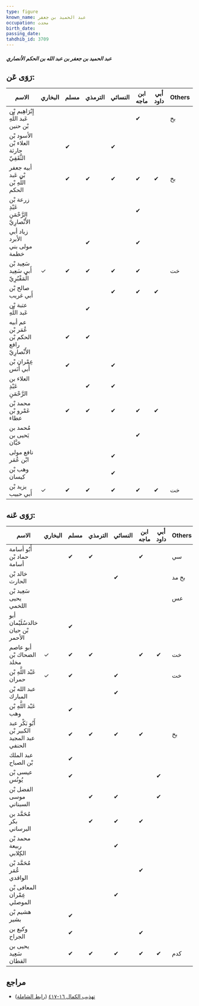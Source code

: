 ```yaml
---
type: figure
known_name: عبد الحميد بن جعفر
occupation: محدث
birth_date:
passing_date:
tahdhib_id: 3709
---
```

##### عبد الحميد بن جعفر بن عبد الله بن الحكم الأنصاري

## رَوَى عَن:
| الاسم                                         | البخاري | مسلم | الترمذي | النسائي | ابن ماجه | أبي داود | Others |
| --------------------------------------------- | ------- | ---- | ------- | ------- | -------- | -------- | ------ |
| إِبْرَاهِيم بْن عَبد اللَّهِ بْن حنين         |         |      |         |         | ✔        |          | بخ     |
| الأسود بْن العلاء بْن حارثة الثَّقَفِيّ       |         | ✔    |         | ✔       |          |          |        |
| أبيه جعفر بْن عَبد اللَّهِ بْن الحكم          |         | ✔    | ✔       | ✔       | ✔        | ✔        | بخ     |
| زرعة بْن عَبْدِ الرَّحْمَنِ الأَنْصارِيّ      |         |      |         |         | ✔        |          |        |
| زياد أبي الأبرد مولى بني خطمة                 |         |      | ✔       |         | ✔        |          |        |
| سَعِيد بْن أَبي سَعِيد الْمَقْبُرِيّ          | ✓       | ✔    | ✔       | ✔       | ✔        |          | خت     |
| صالح بْن أَبي غريب                            |         |      |         | ✔       | ✔        | ✔        |        |
| عتبة بْن عَبد اللَّهِ                         |         |      | ✔       |         |          |          |        |
| عم أبيه عُمَر بْن الحكم بْن رافع الأَنْصارِيّ |         | ✔    | ✔       |         |          |          |        |
| عِمْران بْن أَبي أَنَس                        |         | ✔    |         | ✔       |          |          |        |
| العلاء بن عَبْدِ الرَّحْمَنِ                  |         |      | ✔       | ✔       |          |          |        |
| محمد بْن عَمْرو بْن عطاء                      |         | ✔    | ✔       | ✔       | ✔        | ✔        |        |
| مُحمد بن يَحيى بن حَبَّان                     |         |      |         |         | ✔        |          |        |
| نافع مولى ابْن عُمَر                          |         |      |         | ✔       |          |          |        |
| وهب بْن كيسان                                 |         |      |         | ✔       |          |          |        |
| يزيد بْن أَبي حبيب                            | ✓       | ✔    | ✔       | ✔       | ✔        | ✔        | خت     |
## رَوَى عَنه:
| الاسم                                        | البخاري | مسلم | الترمذي | النسائي | ابن ماجه | أبي داود | Others |
| -------------------------------------------- | ------- | ---- | ------- | ------- | -------- | -------- | ------ |
| أَبُو أسامة حماد بْن أسامة                   |         | ✔    | ✔       |         | ✔        |          | سي     |
| خالد بْن الحارث                              |         |      |         | ✔       |          |          | بخ مد  |
| سَعِيد بْن يحيى اللخمي                       |         |      |         |         |          |          | عس     |
| أبو خالدسُلَيْمان بْن حيان الأحمر            |         | ✔    |         |         |          |          |        |
| أبو عاصم الضحاك بْن مخلد                     | ✓       | ✔    | ✔       |         | ✔        | ✔        | خت     |
| عَبْد اللَّهِ بْن حمران                      | ✓       | ✔    |         | ✔       |          |          | خت     |
| عبد الله بْن المبارك                         |         |      |         | ✔       |          |          |        |
| عَبْد اللَّهِ بْن وهب                        |         | ✔    |         |         |          |          |        |
| أَبُو بَكْر عبد الكبير بْن عبد المجيد الحنفي |         | ✔    | ✔       | ✔       | ✔        |          | بخ     |
| عبد الملك بْن الصباح                         |         | ✔    |         |         |          |          |        |
| عيسى بْن يُونُس                              |         | ✔    |         |         |          | ✔        |        |
| الفضل بْن موسى السبناني                      |         |      | ✔       | ✔       |          | ✔        |        |
| مُحَمَّد بن بكر البرساني                     |         |      | ✔       | ✔       | ✔        |          |        |
| محمد بْن ربيعة الكِلابي                      |         |      |         | ✔       |          |          |        |
| مُحَمَّد بْن عُمَر الواقدي                   |         |      |         |         | ✔        |          |        |
| المعافى بْن عِمْران الموصلي                  |         |      |         | ✔       |          |          |        |
| هشيم بْن بشير                                |         | ✔    |         |         |          |          |        |
| وكيع بن الجراح                               |         | ✔    |         |         | ✔        |          |        |
| يحيى بن سَعِيد القطان                        |         | ✔    | ✔       | ✔       | ✔        | ✔        | كدم    |
## مراجع
- [تهذيب الكمال ١٦-٤١٧](obsidian://open?vault=Tahdhib-al-Kamal&file=Figures/٣٧٠٩-عبد%20الحميد%20بن%20جعفر%20بن%20عبد%20الله%20بن%20الحكم%20الأنصاري) ([رابط الشاملة](https://shamela.ws/book/3722/8410))